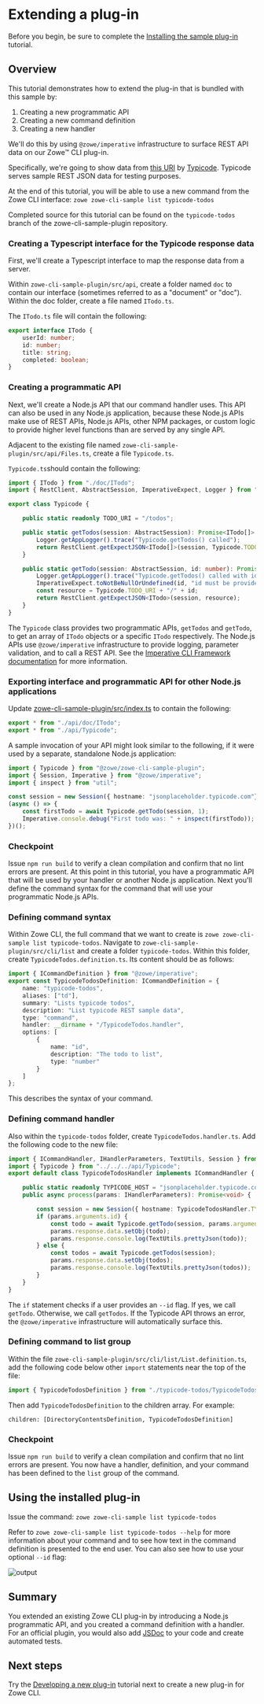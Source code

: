 # Extending a plug-in
Before you begin, be sure to complete the [Installing the sample plug-in](cli-installing-sample-plugin.md) tutorial.

## Overview
This tutorial demonstrates how to extend the plug-in that is bundled with this sample by:
1. Creating a new programmatic API
2. Creating a new command definition
3. Creating a new handler

We'll do this by using `@zowe/imperative` infrastructure to surface REST API data on our Zowe&trade; CLI plug-in.

Specifically, we're going to show data from [this URI](https://jsonplaceholder.typicode.com/todos) by [Typicode](https://jsonplaceholder.typicode.com/).
Typicode serves sample REST JSON data for testing purposes.

At the end of this tutorial, you will be able to use a new command from the Zowe CLI interface: `zowe zowe-cli-sample list typicode-todos`

Completed source for this tutorial can be found on the `typicode-todos` branch of the zowe-cli-sample-plugin repository.

### Creating a Typescript interface for the Typicode response data
First, we'll create a Typescript interface to map the response data from a server.

Within `zowe-cli-sample-plugin/src/api`, create a folder named `doc` to contain our interface (sometimes referred to as a "document" or "doc"). Within the doc folder, create a file named `ITodo.ts`.

The `ITodo.ts` file will contain the following:

```typescript
export interface ITodo {
    userId: number;
    id: number;
    title: string;
    completed: boolean;
}
```

### Creating a programmatic API
Next, we'll create a Node.js API that our command handler uses. This API can also be used in any Node.js application, because these Node.js APIs make use of REST APIs, Node.js APIs, other NPM packages, or custom logic to provide higher level functions than are served by any single API.

Adjacent to the existing file named `zowe-cli-sample-plugin/src/api/Files.ts`, create a file `Typicode.ts`.

`Typicode.ts`should contain the following:

```typescript
import { ITodo } from "./doc/ITodo";
import { RestClient, AbstractSession, ImperativeExpect, Logger } from "@zowe/imperative";

export class Typicode {

    public static readonly TODO_URI = "/todos";

    public static getTodos(session: AbstractSession): Promise<ITodo[]> {
        Logger.getAppLogger().trace("Typicode.getTodos() called");
        return RestClient.getExpectJSON<ITodo[]>(session, Typicode.TODO_URI);
    }

    public static getTodo(session: AbstractSession, id: number): Promise<ITodo> {
        Logger.getAppLogger().trace("Typicode.getTodos() called with id " + id);
        ImperativeExpect.toNotBeNullOrUndefined(id, "id must be provided");
        const resource = Typicode.TODO_URI + "/" + id;
        return RestClient.getExpectJSON<ITodo>(session, resource);
    }
}

```

The `Typicode` class provides two programmatic APIs, `getTodos` and `getTodo`, to get an array of `ITodo` objects or a specific
`ITodo` respectively. The Node.js APIs use `@zowe/imperative` infrastructure to provide logging, parameter validation,
and to call a REST API. See the [Imperative CLI Framework documentation](https://github.com/zowe/imperative/wiki) for more information.

### Exporting interface and programmatic API for other Node.js applications
Update [zowe-cli-sample-plugin/src/index.ts](https://github.com/zowe/zowe-cli-sample-plugin/src/index.ts) to contain the following:

```typescript
export * from "./api/doc/ITodo";
export * from "./api/Typicode";
```

A sample invocation of your API might look similar to the following, if it were used by a separate, standalone Node.js application:
```typescript
import { Typicode } from "@zowe/zowe-cli-sample-plugin";
import { Session, Imperative } from "@zowe/imperative";
import { inspect } from "util";

const session = new Session({ hostname: "jsonplaceholder.typicode.com"});
(async () => {
    const firstTodo = await Typicode.getTodo(session, 1);
    Imperative.console.debug("First todo was: " + inspect(firstTodo));
})();
```

### Checkpoint
Issue `npm run build` to verify a clean compilation and confirm that no lint errors are present. At this point in this tutorial, you have a programmatic API
that will be used by your handler or another Node.js application. Next you'll define the command syntax for the command that will use your programmatic Node.js APIs.

### Defining command syntax
Within Zowe CLI, the full command that we want to create is `zowe zowe-cli-sample list typicode-todos`. Navigate to `zowe-cli-sample-plugin/src/cli/list` and create a folder
`typicode-todos`. Within this folder, create `TypicodeTodos.definition.ts`. Its content should be as follows:
```typescript
import { ICommandDefinition } from "@zowe/imperative";
export const TypicodeTodosDefinition: ICommandDefinition = {
    name: "typicode-todos",
    aliases: ["td"],
    summary: "Lists typicode todos",
    description: "List typicode REST sample data",
    type: "command",
    handler: __dirname + "/TypicodeTodos.handler",
    options: [
        {
            name: "id",
            description: "The todo to list",
            type: "number"
        }
    ]
};
```
This describes the syntax of your command.

### Defining command handler
Also within the `typicode-todos` folder, create `TypicodeTodos.handler.ts`. Add the following code to the new file:
```typescript
import { ICommandHandler, IHandlerParameters, TextUtils, Session } from "@zowe/imperative";
import { Typicode } from "../../../api/Typicode";
export default class TypicodeTodosHandler implements ICommandHandler {

    public static readonly TYPICODE_HOST = "jsonplaceholder.typicode.com";
    public async process(params: IHandlerParameters): Promise<void> {

        const session = new Session({ hostname: TypicodeTodosHandler.TYPICODE_HOST});
        if (params.arguments.id) {
            const todo = await Typicode.getTodo(session, params.arguments.id);
            params.response.data.setObj(todo);
            params.response.console.log(TextUtils.prettyJson(todo));
        } else {
            const todos = await Typicode.getTodos(session);
            params.response.data.setObj(todos);
            params.response.console.log(TextUtils.prettyJson(todos));
        }
    }
}
```
The `if` statement checks if a user provides an `--id` flag. If yes, we call `getTodo`. Otherwise, we call `getTodos`. If the
Typicode API throws an error, the `@zowe/imperative` infrastructure will automatically surface this.

### Defining command to list group
Within the file `zowe-cli-sample-plugin/src/cli/list/List.definition.ts`, add the following code below other `import` statements near the top of the file:
```typescript
import { TypicodeTodosDefinition } from "./typicode-todos/TypicodeTodos.definition";
```

Then add `TypicodeTodosDefinition` to the children array. For example:
```
children: [DirectoryContentsDefinition, TypicodeTodosDefinition]
```

### Checkpoint
Issue `npm run build` to verify a clean compilation and confirm that no lint errors are present. You now have a handler, definition, and your command has been defined to the `list` group of the command.

## Using the installed plug-in
Issue the command: `zowe zowe-cli-sample list typicode-todos`

Refer to `zowe zowe-cli-sample list typicode-todos --help` for more information about your command and to see how text in the command definition
is presented to the end user. You can also see how to use your optional `--id` flag:

![output](pathname:///v1.19.x/images/guides/CLI/completedSample.png)

## Summary
You extended an existing Zowe CLI plug-in by introducing a Node.js programmatic API, and you created a command definition with a handler.
For an official plugin, you would also add [JSDoc](http://usejsdoc.org/) to your code and create automated tests.

## Next steps
Try the [Developing a new plug-in](cli-developing-a-plugin.md) tutorial next to create a new plug-in for Zowe CLI.

